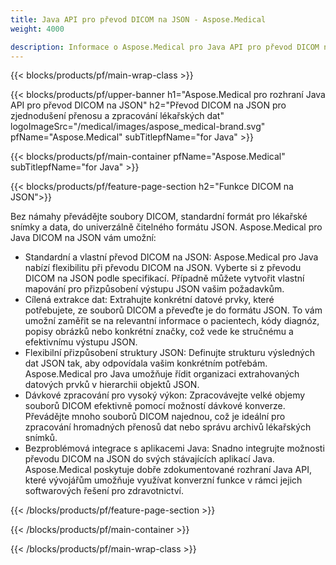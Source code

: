 ```yaml
---
title: Java API pro převod DICOM na JSON - Aspose.Medical
weight: 4000

description: Informace o Aspose.Medical pro Java API pro převod DICOM na JSON
---
```


{{< blocks/products/pf/main-wrap-class >}}

{{< blocks/products/pf/upper-banner h1="Aspose.Medical pro rozhraní Java API pro převod DICOM na JSON" h2="Převod DICOM na JSON pro zjednodušení přenosu a zpracování lékařských dat" logoImageSrc="/medical/images/aspose_medical-brand.svg" pfName="Aspose.Medical" subTitlepfName="for Java" >}}

{{< blocks/products/pf/main-container pfName="Aspose.Medical" subTitlepfName="for Java" >}}

{{< blocks/products/pf/feature-page-section h2="Funkce DICOM na JSON">}}

<p>Bez námahy převádějte soubory DICOM, standardní formát pro lékařské snímky a data, do univerzálně čitelného formátu JSON. Aspose.Medical pro Java DICOM na JSON vám umožní:</p>

<ul>
<li>Standardní a vlastní převod DICOM na JSON: Aspose.Medical pro Java nabízí flexibilitu při převodu DICOM na JSON. Vyberte si z převodu DICOM na JSON podle specifikací. Případně můžete vytvořit vlastní mapování pro přizpůsobení výstupu JSON vašim požadavkům.</li>
<li>Cílená extrakce dat: Extrahujte konkrétní datové prvky, které potřebujete, ze souborů DICOM a převeďte je do formátu JSON. To vám umožní zaměřit se na relevantní informace o pacientech, kódy diagnóz, popisy obrázků nebo konkrétní značky, což vede ke stručnému a efektivnímu výstupu JSON.</li>
<li>Flexibilní přizpůsobení struktury JSON: Definujte strukturu výsledných dat JSON tak, aby odpovídala vašim konkrétním potřebám. Aspose.Medical pro Java umožňuje řídit organizaci extrahovaných datových prvků v hierarchii objektů JSON.</li>
<li>Dávkové zpracování pro vysoký výkon: Zpracovávejte velké objemy souborů DICOM efektivně pomocí možností dávkové konverze. Převádějte mnoho souborů DICOM najednou, což je ideální pro zpracování hromadných přenosů dat nebo správu archivů lékařských snímků.</li>
<li>Bezproblémová integrace s aplikacemi Java: Snadno integrujte možnosti převodu DICOM na JSON do svých stávajících aplikací Java.  Aspose.Medical poskytuje dobře zdokumentované rozhraní Java API, které vývojářům umožňuje využívat konverzní funkce v rámci jejich softwarových řešení pro zdravotnictví.</li>
</ul>

{{< /blocks/products/pf/feature-page-section >}}

{{< /blocks/products/pf/main-container >}}

{{< /blocks/products/pf/main-wrap-class >}}